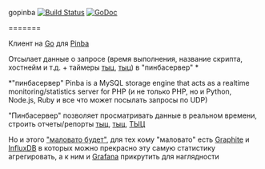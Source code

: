gopinba [![Build Status](https://travis-ci.org/kshvakov/gopinba.svg?branch=master)](https://travis-ci.org/kshvakov/gopinba) [![GoDoc](https://godoc.org/github.com/hectorj/gopinba?status.svg)](https://godoc.org/github.com/hectorj/gopinba/)

=======

Клиент на [Go](http://golang.org) для  [Pinba](http://pinba.org/)

Отсылает данные о запросе (время выполнения, название скрипта, хостнейм и т.д. + таймеры [тыц](/Example/web.go#L19), [тыц](https://github.com/tony2001/pinba_engine/wiki/PHP-extension#pinba_timer_start))  в "пинбасервер" *

*"пинбасервер" 
Pinba is a MySQL storage engine that acts as a realtime monitoring/statistics server for PHP (и не только PHP, но и Python, Node.js, Ruby и все что может посылать запросы по UDP)

"Пинбасервер" позволяет просматривать данные в реальном времени, строить отчеты/репорты  [тыц](/Example/pinba_reports.sql), [тыц](https://github.com/tony2001/pinba_engine/wiki/Reports), [ТЫЦ](https://github.com/tony2001/pinba_engine/wiki/Usage-examples)

Но и этого ["маловато будет"](http://www.youtube.com/watch?v=ZlxJ0jtSF1Y), для тех кому "маловато" есть [Graphite](http://graphite.wikidot.com/) и [InfluxDB](http://influxdb.com/) в которых можно прекрасно эту самую статистику агрегировать,
а к ним и [Grafana](http://grafana.org/) прикрутить для наглядности